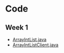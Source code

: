 # Code
## Week 1

* [ArrayIntList.java](ArrayIntList.java)
* [ArrayIntListClient.java](ArrayIntListClient.java)